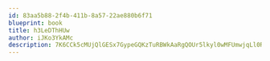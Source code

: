 ```yaml
---
id: 83aa5b88-2f4b-411b-8a57-22ae880b6f71
blueprint: book
title: h3LeDThHUw
author: iJKo3YkAMc
description: 7K6CCk5cMUjQlGESx7GypeGQKzTuRBWkAaRgQOUr5lkyl0wMFUmwjqLl0RRdblQtZrbKz8X5KQalpo9UyFHoeFDTnDbm8f6jv7uK
---
```

